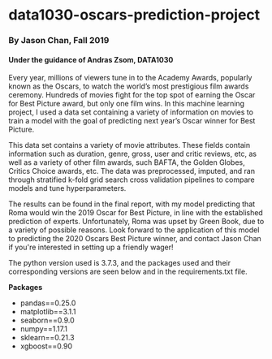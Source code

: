 # data1030-oscars-prediction-project
### By Jason Chan, Fall 2019
#### Under the guidance of Andras Zsom, DATA1030

Every year, millions of viewers tune in to the Academy Awards, popularly known as the Oscars, to watch the world’s most prestigious film awards ceremony. Hundreds of movies fight for the top spot of earning the Oscar for Best Picture award, but only one film wins. In this machine learning project, I used a data set containing a variety of information on movies to train a model with the goal of predicting next year’s Oscar winner for Best Picture.

This data set contains a variety of movie attributes. These fields contain information such as duration, genre, gross, user and critic reviews, etc, as well as a variety of other film awards, such BAFTA, the Golden Globes, Critics Choice awards, etc. The data was preprocessed, imputed, and ran through stratified k-fold grid search cross validation pipelines to compare models and tune hyperparameters.

The results can be found in the final report, with my model predicting that Roma would win the 2019 Oscar for Best Picture, in line with the established prediction of experts. Unfortunately, Roma was upset by Green Book, due to a variety of possible reasons. Look forward to the application of this model to predicting the 2020 Oscars Best Picture winner, and contact Jason Chan if you're interested in setting up a friendly wager!

The python version used is 3.7.3, and the packages used and their corresponding versions are seen below and in the requirements.txt file. 

**Packages**
* pandas==0.25.0
* matplotlib==3.1.1
* seaborn==0.9.0
* numpy==1.17.1
* sklearn==0.21.3
* xgboost==0.90